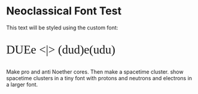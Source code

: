 <style>
@font-face {
  font-family: 'neoclassical';
  src: url('output/neoclassical.ttf') format('truetype');
}
</style>

# Neoclassical Font Test

This text will be styled using the custom font:
<p style="font-family: 'neoclassical'; font-size: 24pt;">DUEe &lt;|&gt; (dud)e(udu)</p>

Make pro and anti Noether cores. Then make a spacetime cluster.
show spacetime clusters in a tiny font with protons and neutrons and electrons in a larger font.
